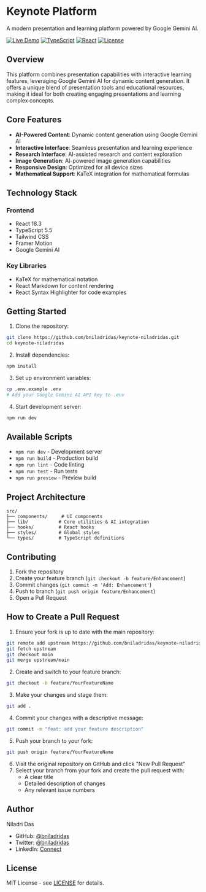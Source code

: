 # Keynote Platform

A modern presentation and learning platform powered by Google Gemini AI.

[![Live Demo](https://img.shields.io/badge/Live-Demo-blue)](https://keynote-niladridas-ecru.vercel.app)
[![TypeScript](https://img.shields.io/badge/TypeScript-5.5-blue)](https://www.typescriptlang.org/)
[![React](https://img.shields.io/badge/React-18.3-blue)](https://reactjs.org/)
[![License](https://img.shields.io/badge/License-MIT-green)](LICENSE)

## Overview

This platform combines presentation capabilities with interactive learning features, leveraging Google Gemini AI for dynamic content generation. It offers a unique blend of presentation tools and educational resources, making it ideal for both creating engaging presentations and learning complex concepts.

## Core Features

- **AI-Powered Content**: Dynamic content generation using Google Gemini AI
- **Interactive Interface**: Seamless presentation and learning experience
- **Research Interface**: AI-assisted research and content exploration
- **Image Generation**: AI-powered image generation capabilities
- **Responsive Design**: Optimized for all device sizes
- **Mathematical Support**: KaTeX integration for mathematical formulas

## Technology Stack

### Frontend
- React 18.3
- TypeScript 5.5
- Tailwind CSS
- Framer Motion
- Google Gemini AI

### Key Libraries
- KaTeX for mathematical notation
- React Markdown for content rendering
- React Syntax Highlighter for code examples

## Getting Started

1. Clone the repository:
```bash
git clone https://github.com/bniladridas/keynote-niladridas.git
cd keynote-niladridas
```

2. Install dependencies:
```bash
npm install
```

3. Set up environment variables:
```bash
cp .env.example .env
# Add your Google Gemini AI API key to .env
```

4. Start development server:
```bash
npm run dev
```

## Available Scripts

- `npm run dev` - Development server
- `npm run build` - Production build
- `npm run lint` - Code linting
- `npm run test` - Run tests
- `npm run preview` - Preview build

## Project Architecture

```
src/
├── components/     # UI components
├── lib/           # Core utilities & AI integration
├── hooks/         # React hooks
├── styles/        # Global styles
└── types/         # TypeScript definitions
```

## Contributing

1. Fork the repository
2. Create your feature branch (`git checkout -b feature/Enhancement`)
3. Commit changes (`git commit -m 'Add: Enhancement'`)
4. Push to branch (`git push origin feature/Enhancement`)
5. Open a Pull Request

## How to Create a Pull Request

1. Ensure your fork is up to date with the main repository:
```bash
git remote add upstream https://github.com/bniladridas/keynote-niladridas.git
git fetch upstream
git checkout main
git merge upstream/main
```

2. Create and switch to your feature branch:
```bash
git checkout -b feature/YourFeatureName
```

3. Make your changes and stage them:
```bash
git add .
```

4. Commit your changes with a descriptive message:
```bash
git commit -m "feat: add your feature description"
```

5. Push your branch to your fork:
```bash
git push origin feature/YourFeatureName
```

6. Visit the original repository on GitHub and click "New Pull Request"
7. Select your branch from your fork and create the pull request with:
   - A clear title
   - Detailed description of changes
   - Any relevant issue numbers

## Author

Niladri Das
- GitHub: [@bniladridas](https://github.com/bniladridas)
- Twitter: [@bniladridas](https://twitter.com/bniladridas)
- LinkedIn: [Connect](https://linkedin.com/in/bniladridas)

## License

MIT License - see [LICENSE](LICENSE) for details.

